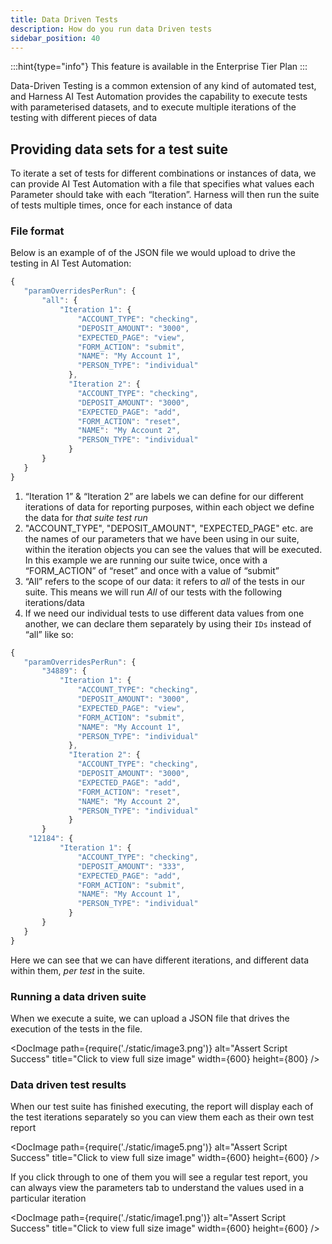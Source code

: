 ```yaml
---
title: Data Driven Tests
description: How do you run data Driven tests
sidebar_position: 40
---
```

:::hint{type="info"}
This feature is available in the Enterprise Tier Plan
:::

Data-Driven Testing is a common extension of any kind of automated test, and Harness AI Test Automation provides the capability to execute tests with parameterised datasets, and to execute multiple iterations of the testing with different pieces of data

## Providing data sets for a test suite

To iterate a set of tests for different combinations or instances of data, we can provide AI Test Automation  with a file that specifies what values each Parameter should take with each “Iteration”. Harness will then run the suite of tests multiple times, once for each instance of data

### File format

Below is an example of of the JSON file we would upload to drive the testing in AI Test Automation:

```javascript
{
   "paramOverridesPerRun": {
       "all": {
           "Iteration 1": {
               "ACCOUNT_TYPE": "checking",
               "DEPOSIT_AMOUNT": "3000",
               "EXPECTED_PAGE": "view",
               "FORM_ACTION": "submit",
               "NAME": "My Account 1",
               "PERSON_TYPE": "individual"
             },
             "Iteration 2": {
               "ACCOUNT_TYPE": "checking",
               "DEPOSIT_AMOUNT": "3000",
               "EXPECTED_PAGE": "add",
               "FORM_ACTION": "reset",
               "NAME": "My Account 2",
               "PERSON_TYPE": "individual"
             }
       }
   }
}
```



1. “Iteration 1” & “Iteration 2” are labels we can define for our different iterations of data for reporting purposes, within each object we define the data for *that suite test run*
2. "ACCOUNT\_TYPE", "DEPOSIT\_AMOUNT", "EXPECTED\_PAGE" etc. are the names of our parameters that we have been using in our suite, within the iteration objects you can see the values that will be executed. In this example we are running our suite twice, once with a “FORM\_ACTION” of “reset” and once with a value of “submit”
3. “All” refers to the scope of our data: it refers to *all* of the tests in our suite. This means we will run *All* of our tests with the following iterations/data
4. If we need our individual tests to use different data values from one another, we can declare them separately by using their `IDs` instead of “all” like so:

```javascript
{
   "paramOverridesPerRun": {
       "34889": {
           "Iteration 1": {
               "ACCOUNT_TYPE": "checking",
               "DEPOSIT_AMOUNT": "3000",
               "EXPECTED_PAGE": "view",
               "FORM_ACTION": "submit",
               "NAME": "My Account 1",
               "PERSON_TYPE": "individual"
             },
             "Iteration 2": {
               "ACCOUNT_TYPE": "checking",
               "DEPOSIT_AMOUNT": "3000",
               "EXPECTED_PAGE": "add",
               "FORM_ACTION": "reset",
               "NAME": "My Account 2",
               "PERSON_TYPE": "individual"
             }
       }
	"12184": {
           "Iteration 1": {
               "ACCOUNT_TYPE": "checking",
               "DEPOSIT_AMOUNT": "333",
               "EXPECTED_PAGE": "add",
               "FORM_ACTION": "submit",
               "NAME": "My Account 1",
               "PERSON_TYPE": "individual"
             }
       }
   }
}

```

Here we can see that we can have different iterations, and different data within them, *per test* in the suite.

### Running a data driven suite

When we execute a suite, we can upload a JSON file that drives the execution of the tests in the file. 

<DocImage
  path={require('./static/image3.png')}
  alt="Assert Script Success"
  title="Click to view full size image"
  width={600}
  height={800}
/>


### Data driven test results

When our test suite has finished executing, the report will display each of the test iterations separately so you can view them each as their own test report

<DocImage
  path={require('./static/image5.png')}
  alt="Assert Script Success"
  title="Click to view full size image"
  width={600}
  height={600}
/>

If you click through to one of them you will see a regular test report, you can always view the parameters tab to understand the values used in a particular iteration

<DocImage
  path={require('./static/image1.png')}
  alt="Assert Script Success"
  title="Click to view full size image"
  width={600}
  height={600}
/>


